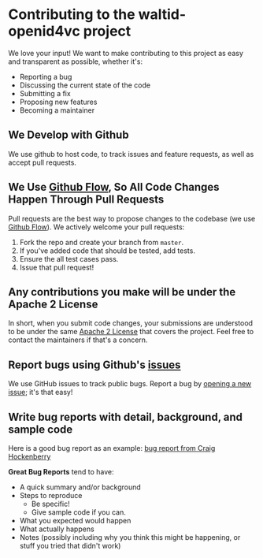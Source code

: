 # Contributing to the waltid-openid4vc project
We love your input! We want to make contributing to this project as easy and transparent as possible, whether it's:

- Reporting a bug
- Discussing the current state of the code
- Submitting a fix
- Proposing new features
- Becoming a maintainer

## We Develop with Github
We use github to host code, to track issues and feature requests, as well as accept pull requests.

## We Use [Github Flow](https://guides.github.com/introduction/flow/index.html), So All Code Changes Happen Through Pull Requests
Pull requests are the best way to propose changes to the codebase (we use [Github Flow](https://guides.github.com/introduction/flow/index.html)). We actively welcome your pull requests:

1. Fork the repo and create your branch from `master`.
2. If you've added code that should be tested, add tests.
3. Ensure the all test cases pass.
4. Issue that pull request!

## Any contributions you make will be under the Apache 2 License
In short, when you submit code changes, your submissions are understood to be under the same [Apache 2 License](https://choosealicense.com/licenses/apache-2.0/) that covers the project. Feel free to contact the maintainers if that's a concern.

## Report bugs using Github's [issues](https://github.com/walt-id/waltid-openid4vc/issues)
We use GitHub issues to track public bugs. Report a bug by [opening a new issue](https://github.com/walt-id/waltid-openidv4c/issues/new); it's that easy!

## Write bug reports with detail, background, and sample code
Here is a good bug report as an example: [bug report from Craig Hockenberry](http://www.openradar.me/11905408)

**Great Bug Reports** tend to have:

- A quick summary and/or background
- Steps to reproduce
    - Be specific!
    - Give sample code if you can.
- What you expected would happen
- What actually happens
- Notes (possibly including why you think this might be happening, or stuff you tried that didn't work)

